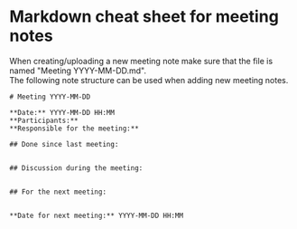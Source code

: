 # Markdown cheat sheet for meeting notes  

When creating/uploading a new meeting note make sure that the file is named "Meeting YYYY-MM-DD.md".  
The following note structure can be used when adding new meeting notes.  

```
# Meeting YYYY-MM-DD

**Date:** YYYY-MM-DD HH:MM  
**Participants:**   
**Responsible for the meeting:** 

## Done since last meeting: 


## Discussion during the meeting:


## For the next meeting:


**Date for next meeting:** YYYY-MM-DD HH:MM 
```
